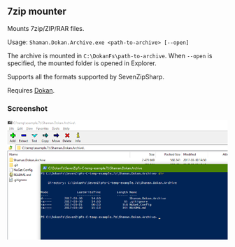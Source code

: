 ## 7zip mounter
Mounts 7zip/ZIP/RAR files.

Usage: `Shaman.Dokan.Archive.exe <path-to-archive> [--open]`

The archive is mounted in `C:\DokanFs\path-to-archive`. When `--open` is specified, the mounted folder is opened in Explorer.

Supports all the formats supported by SevenZipSharp.

Requires [Dokan](http://dokan-dev.github.io/).

### Screenshot
![7zip mounter screenshot](https://raw.githubusercontent.com/antiufo/Shaman.Dokan.Archive/master/images/mount-archive.png)